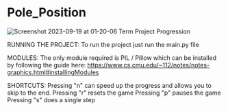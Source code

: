 # Pole_Position

![Screenshot 2023-09-19 at 01-20-06 Term Project Progression](https://github.com/averybudlong/Pole_Position/assets/77567313/57636de9-e49c-4ee1-861a-d2774190010d)

RUNNING THE PROJECT:
To run the project just run the main.py file

MODULES:
The only module required is PIL / Pillow which can be installed by following the guide here:
https://www.cs.cmu.edu/~112/notes/notes-graphics.html#installingModules

SHORTCUTS:
Pressing "n" can speed up the progress and allows you to skip to the end.
Pressing "r" resets the game
Pressing "p" pauses the game
Pressing "s" does a single step
